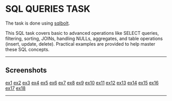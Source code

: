 # SQL QUERIES TASK

The task is done using [sqlbolt](https://sqlbolt.com/).

This SQL task covers basic to advanced operations like SELECT queries, filtering, sorting, JOINs, handling NULLs, aggregates, and table operations (insert, update, delete). Practical examples are provided to help master these SQL concepts.

---

## Screenshots

[ex1](img/ex-1.png)
[ex2](img/ex-2.png)
[ex3](img/ex-3.png)
[ex4](img/ex-4.png)
[ex5](img/ex-5.png)
[ex6](img/ex-6.png)
[ex7](img/ex-7.png)
[ex8](img/ex-8.png)
[ex9](img/ex-9.png)
[ex10](img/ex-10.png)
[ex11](img/ex-11.png)
[ex12](img/ex-12.png)
[ex13](img/ex-13.png)
[ex14](img/ex-14.png)
[ex15](img/ex-15.png)
[ex16](img/ex-16.png)
[ex17](img/ex-17.png)
[ex18](img/ex-18.png)

---
